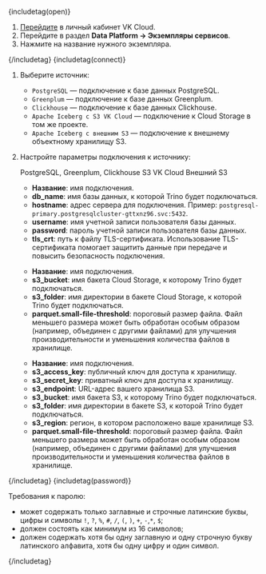 {includetag(open)}

1. [Перейдите](https://msk.cloud.vk.com/app/) в личный кабинет VK Cloud.
1. Перейдите в раздел **Data Platform → Экземпляры сервисов**.
1. Нажмите на название нужного экземпляра.

{/includetag}
{includetag(connect)}

1. Выберите источник:

   - `PostgreSQL` — подключение к базе данных PostgreSQL.
   - `Greenplum` — подключение к базе данных Greenplum.
   - `Clickhouse` — подключение к базе данных Clickhouse.
   - `Apache Iceberg с S3 VK Cloud` — подключение к Cloud Storage в том же проекте.
   - `Apache Iceberg с внешним S3` — подключение к внешнему объектному хранилищу S3.
1. Настройте параметры подключения к источнику:

   <tabs>
   <tablist>
   <tab>PostgreSQL, Greenplum, Clickhouse</tab>
   <tab>S3 VK Cloud</tab>
   <tab>Внешний S3</tab>
   </tablist>
   <tabpanel>
   
   - **Название**: имя подключения.
   - **db_name**: имя базы данных, к которой Trino будет подключаться.
   - **hostname**: адрес сервера для подключения. Пример: `postgresql-primary.postgresqlcluster-gttxnz96.svc:5432`.
   - **username**: имя учетной записи пользователя базы данных.
   - **password**: пароль учетной записи пользователя базы данных.
   - **tls_crt**: путь к файлу TLS-сертификата. Использование TLS-сертификата помогает защитить данные при передаче и повысить безопасность подключения.
      
   </tabpanel>
   <tabpanel>
      
   - **Название**: имя подключения.
   - **s3_bucket**: имя бакета Cloud Storage, к которому Trino будет подключаться.
   - **s3_folder**: имя директории в бакете Cloud Storage, к которой Trino будет подключаться.
   - **parquet.small-file-threshold**: пороговый размер файла. Файл меньшего размера может быть обработан особым образом (например, объединен с другими файлами) для улучшения производительности и уменьшения количества файлов в хранилище.
   
   </tabpanel>
   <tabpanel>

   - **Название**: имя подключения.
   - **s3_access_key**: публичный ключ для доступа к хранилищу.
   - **s3_secret_key**: приватный ключ для доступа к хранилищу.
   - **s3_endpoint**: URL-адрес вашего хранилища S3.
   - **s3_bucket**: имя бакета S3, к которому Trino будет подключаться.
   - **s3_folder**: имя директории в бакете S3, к которой Trino будет подключаться.
   - **s3_region**: регион, в котором расположено ваше хранилище S3.
   - **parquet.small-file-threshold**: пороговый размер файла. Файл меньшего размера может быть обработан особым образом (например, объединен с другими файлами) для улучшения производительности и уменьшения количества файлов в хранилище.
      
   </tabpanel>
   </tabs>

{/includetag}
{includetag(password)}

Требования к паролю:

- может содержать только заглавные и строчные латинские буквы, цифры и символы `!`, `?`, `%`, `#`, `/`, `(`, `)`, `+`, `-`,`*`, `$`;
- должен состоять как минимум из 16 символов;
- должен содержать хотя бы одну заглавную и одну строчную букву латинского алфавита, хотя бы одну цифру и один символ.

{/includetag}
